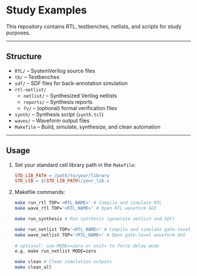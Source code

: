 # Study Examples

This repository contains RTL, testbenches, netlists, and scripts for study purposes.

---

## Structure

- `RTL/` – SystemVerilog source files  
- `tb/` – Testbenches  
- `sdf/` – SDF files for back-annotation simulation  
- `rtl-netlist/`  
  - `netlist/` – Synthesized Verilog netlists  
  - `reports/` – Synthesis reports  
  - `fv/` – (optional) formal verification files  
- `synth/` – Synthesis script (`synth.tcl`)  
- `waves/` – Waveform output files  
- `Makefile` – Build, simulate, synthesize, and clean automation

---

##  Usage

1. Set your standard cell library path in the `Makefile`:
   ```makefile
   STD_LIB_PATH = /path/to/your/library
   STD_LIB = $(STD_LIB_PATH)/your_lib.v
    ```
2. Makefile commands:

    ```bash
    make run_rtl TOP='<RTL_NAME>' # Compile and simulate RTL
    make wave_rtl TOP='<RTL_NAME>' # Open RTL waveform GUI

    make run_synthesis # Run synthesis (generate netlist and SDF)

    make run_netlist TOP='<RTL_NAME>' # Compile and simulate gate-level netlist
    make wave_netlist TOP='<RTL_NAME>' # Open gate-level waveform GUI
  
    # optional: use MODE=<zero or unit> to force delay mode
    e.g. make run_netlist MODE=zero

    make clean # Clean simulation outputs
    make clean_all  
    ```